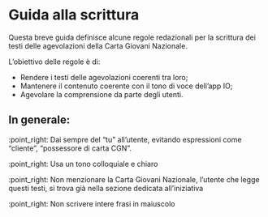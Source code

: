 # Guida alla scrittura

Questa breve guida definisce alcune regole redazionali per la scrittura dei testi delle agevolazioni della Carta Giovani Nazionale.

L’obiettivo delle regole è di:

* Rendere i testi delle agevolazioni coerenti tra loro;
* Mantenere il contenuto coerente con il tono di voce dell’app IO;
* Agevolare la comprensione da parte degli utenti.

## In generale:

:point\_right: Dai sempre del “tu” all’utente, evitando espressioni come “cliente”, “possessore di carta CGN”.

:point\_right: Usa un tono colloquiale e chiaro

:point\_right: Non menzionare la Carta Giovani Nazionale, l’utente che legge questi testi, si trova già nella sezione dedicata all’iniziativa

:point\_right: Non scrivere intere frasi in maiuscolo
